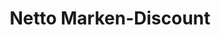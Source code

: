 ---
title: "Netto Marken-Discount"
url: /arnsberg/netto-marken-discount-feldmark/
shop: Supermarkt
---